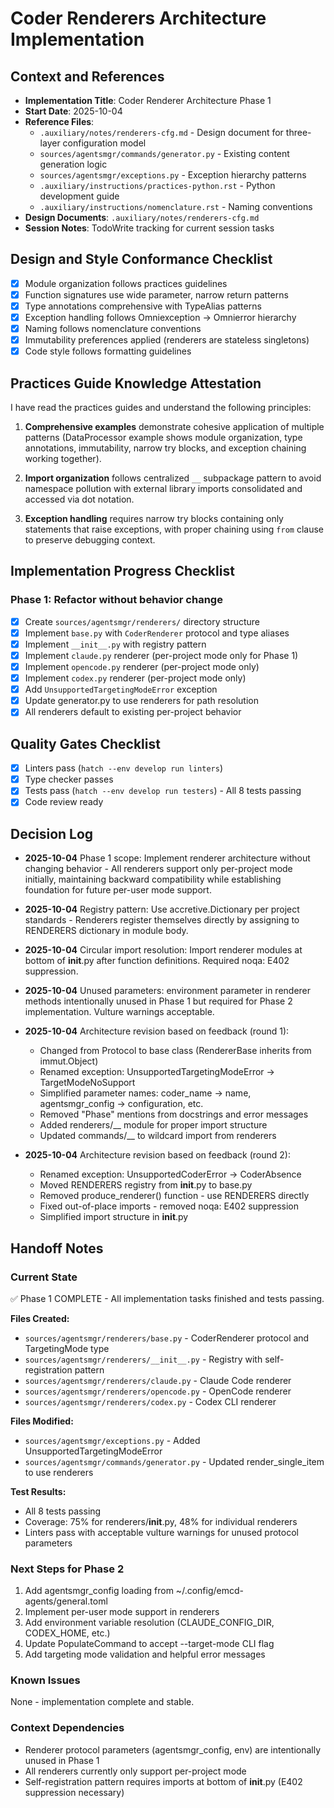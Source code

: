 # Coder Renderers Architecture Implementation

## Context and References

- **Implementation Title**: Coder Renderer Architecture Phase 1
- **Start Date**: 2025-10-04
- **Reference Files**:
  - `.auxiliary/notes/renderers-cfg.md` - Design document for three-layer configuration model
  - `sources/agentsmgr/commands/generator.py` - Existing content generation logic
  - `sources/agentsmgr/exceptions.py` - Exception hierarchy patterns
  - `.auxiliary/instructions/practices-python.rst` - Python development guide
  - `.auxiliary/instructions/nomenclature.rst` - Naming conventions
- **Design Documents**: `.auxiliary/notes/renderers-cfg.md`
- **Session Notes**: TodoWrite tracking for current session tasks

## Design and Style Conformance Checklist

- [x] Module organization follows practices guidelines
- [x] Function signatures use wide parameter, narrow return patterns
- [x] Type annotations comprehensive with TypeAlias patterns
- [x] Exception handling follows Omniexception → Omnierror hierarchy
- [x] Naming follows nomenclature conventions
- [x] Immutability preferences applied (renderers are stateless singletons)
- [x] Code style follows formatting guidelines

## Practices Guide Knowledge Attestation

I have read the practices guides and understand the following principles:

1. **Comprehensive examples** demonstrate cohesive application of multiple patterns (DataProcessor example shows module organization, type annotations, immutability, narrow try blocks, and exception chaining working together).

2. **Import organization** follows centralized `__` subpackage pattern to avoid namespace pollution with external library imports consolidated and accessed via dot notation.

3. **Exception handling** requires narrow try blocks containing only statements that raise exceptions, with proper chaining using `from` clause to preserve debugging context.

## Implementation Progress Checklist

### Phase 1: Refactor without behavior change
- [x] Create `sources/agentsmgr/renderers/` directory structure
- [x] Implement `base.py` with `CoderRenderer` protocol and type aliases
- [x] Implement `__init__.py` with registry pattern
- [x] Implement `claude.py` renderer (per-project mode only for Phase 1)
- [x] Implement `opencode.py` renderer (per-project mode only)
- [x] Implement `codex.py` renderer (per-project mode only)
- [x] Add `UnsupportedTargetingModeError` exception
- [x] Update generator.py to use renderers for path resolution
- [x] All renderers default to existing per-project behavior

## Quality Gates Checklist

- [x] Linters pass (`hatch --env develop run linters`)
- [x] Type checker passes
- [x] Tests pass (`hatch --env develop run testers`) - All 8 tests passing
- [x] Code review ready

## Decision Log

- **2025-10-04** Phase 1 scope: Implement renderer architecture without changing behavior - All renderers support only per-project mode initially, maintaining backward compatibility while establishing foundation for future per-user mode support.

- **2025-10-04** Registry pattern: Use accretive.Dictionary per project standards - Renderers register themselves directly by assigning to RENDERERS dictionary in module body.

- **2025-10-04** Circular import resolution: Import renderer modules at bottom of __init__.py after function definitions. Required noqa: E402 suppression.

- **2025-10-04** Unused parameters: environment parameter in renderer methods intentionally unused in Phase 1 but required for Phase 2 implementation. Vulture warnings acceptable.

- **2025-10-04** Architecture revision based on feedback (round 1):
  - Changed from Protocol to base class (RendererBase inherits from immut.Object)
  - Renamed exception: UnsupportedTargetingModeError → TargetModeNoSupport
  - Simplified parameter names: coder_name → name, agentsmgr_config → configuration, etc.
  - Removed "Phase" mentions from docstrings and error messages
  - Added renderers/__ module for proper import structure
  - Updated commands/__ to wildcard import from renderers

- **2025-10-04** Architecture revision based on feedback (round 2):
  - Renamed exception: UnsupportedCoderError → CoderAbsence
  - Moved RENDERERS registry from __init__.py to base.py
  - Removed produce_renderer() function - use RENDERERS directly
  - Fixed out-of-place imports - removed noqa: E402 suppression
  - Simplified import structure in __init__.py

## Handoff Notes

### Current State
✅ Phase 1 COMPLETE - All implementation tasks finished and tests passing.

**Files Created:**
- `sources/agentsmgr/renderers/base.py` - CoderRenderer protocol and TargetingMode type
- `sources/agentsmgr/renderers/__init__.py` - Registry with self-registration pattern
- `sources/agentsmgr/renderers/claude.py` - Claude Code renderer
- `sources/agentsmgr/renderers/opencode.py` - OpenCode renderer
- `sources/agentsmgr/renderers/codex.py` - Codex CLI renderer

**Files Modified:**
- `sources/agentsmgr/exceptions.py` - Added UnsupportedTargetingModeError
- `sources/agentsmgr/commands/generator.py` - Updated render_single_item to use renderers

**Test Results:**
- All 8 tests passing
- Coverage: 75% for renderers/__init__.py, 48% for individual renderers
- Linters pass with acceptable vulture warnings for unused protocol parameters

### Next Steps for Phase 2
1. Add agentsmgr_config loading from ~/.config/emcd-agents/general.toml
2. Implement per-user mode support in renderers
3. Add environment variable resolution (CLAUDE_CONFIG_DIR, CODEX_HOME, etc.)
4. Update PopulateCommand to accept --target-mode CLI flag
5. Add targeting mode validation and helpful error messages

### Known Issues
None - implementation complete and stable.

### Context Dependencies
- Renderer protocol parameters (agentsmgr_config, env) are intentionally unused in Phase 1
- All renderers currently only support per-project mode
- Self-registration pattern requires imports at bottom of __init__.py (E402 suppression necessary)
